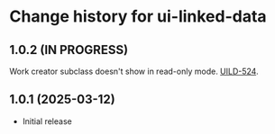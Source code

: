 # Change history for ui-linked-data

## 1.0.2 (IN PROGRESS)

Work creator subclass doesn't show in read-only mode. [UILD-524].

[UILD-524]:https://folio-org.atlassian.net/browse/UILD-524

## 1.0.1 (2025-03-12)
- Initial release
